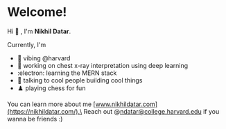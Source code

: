 
# Welcome!

Hi :wave: , I'm **Nikhil Datar**.

Currently, I'm 

* :tea: vibing @harvard
* :brain: working on chest x-ray interpretation using deep learning
* :electron: learning the MERN stack
* :speech_balloon: talking to cool people building cool things
* :chess_pawn: playing chess for fun

You can learn more about me [www.nikhildatar.com](https://nikhildatar.com/).\
Reach out @ndatar@college.harvard.edu if you wanna be friends :)

